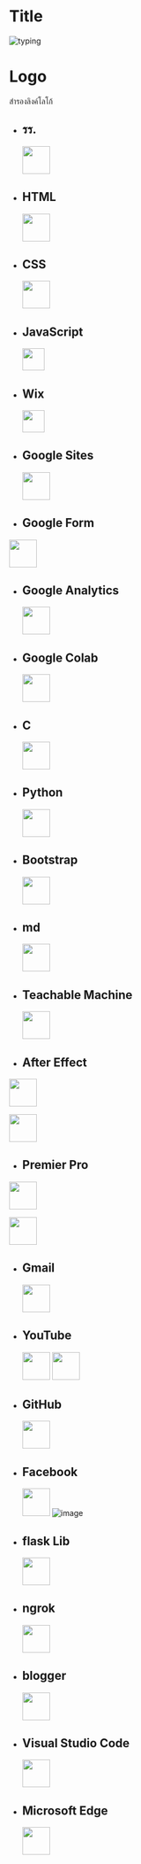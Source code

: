 # Title
![typing](https://camo.githubusercontent.com/52d54df55fcb004a7bc2f8c7333b9eb311409d4cd6c5215ee9c437f9a1f21fd3/68747470733a2f2f726561646d652d747970696e672d7376672e6865726f6b756170702e636f6d3f666f6e743d70726f6d707426636f6c6f723d253233383744374637267643656e7465723d74727565266c696e65733d242b48656c6c6f2e3b4d792b6e616d652b69732b5375706173636861692e)

# Logo <br>
สำรองลิงค์โลโก้


+ ## รร.
  [<img height=50px src="https://camo.githubusercontent.com/36052de59e4a53b2f2e8b357c25ce83f2beb34dd91e325202278d3ed61c64642/687474703a2f2f6e65772e726e6d2e61632e74682f77702d636f6e74656e742f75706c6f6164732f323031352f31322f726e6d2d6c6f676f2d2545302542382538322545302542382541442545302542382539412545302542382538322545302542382542322545302542382541372d3130323478313032342e706e67" />](https://camo.githubusercontent.com/36052de59e4a53b2f2e8b357c25ce83f2beb34dd91e325202278d3ed61c64642/687474703a2f2f6e65772e726e6d2e61632e74682f77702d636f6e74656e742f75706c6f6164732f323031352f31322f726e6d2d6c6f676f2d2545302542382538322545302542382541442545302542382539412545302542382538322545302542382542322545302542382541372d3130323478313032342e706e67)


+ ## HTML 
  [<img height=50px src="https://camo.githubusercontent.com/0a6ef04b1c423027658e0a15df6296f8b93a76459be3adc5ce69df27eaed7575/68747470733a2f2f63646e2e737667706f726e2e636f6d2f6c6f676f732f68746d6c2d352e737667" />](https://camo.githubusercontent.com/0a6ef04b1c423027658e0a15df6296f8b93a76459be3adc5ce69df27eaed7575/68747470733a2f2f63646e2e737667706f726e2e636f6d2f6c6f676f732f68746d6c2d352e737667)
  
+ ## CSS
  [<img height=50px src="https://camo.githubusercontent.com/367dd0be4d8a115eea884c2794dd1ab8751034782a4cf9f0d0c1155fd984a7d0/68747470733a2f2f63646e2e737667706f726e2e636f6d2f6c6f676f732f6373732d332e737667" />](https://camo.githubusercontent.com/367dd0be4d8a115eea884c2794dd1ab8751034782a4cf9f0d0c1155fd984a7d0/68747470733a2f2f63646e2e737667706f726e2e636f6d2f6c6f676f732f6373732d332e737667)
  
+ ## JavaScript
  [<img height=40px src="https://camo.githubusercontent.com/0c6adf0b34772f192a1c98b80ca013f2d69e954738b20062a114d9bbd245aab5/68747470733a2f2f63646e2e737667706f726e2e636f6d2f6c6f676f732f6a6176617363726970742e737667" />](https://camo.githubusercontent.com/0c6adf0b34772f192a1c98b80ca013f2d69e954738b20062a114d9bbd245aab5/68747470733a2f2f63646e2e737667706f726e2e636f6d2f6c6f676f732f6a6176617363726970742e737667)


+ ## Wix
  [<img height=40px src="https://camo.githubusercontent.com/156114cedbf850aaa4ec5064b9fcb76ab020ef7f67b65ccfee0b5416b2318ada/68747470733a2f2f75706c6f61642e77696b696d656469612e6f72672f77696b6970656469612f656e2f7468756d622f372f37362f5769782e636f6d5f776562736974655f6c6f676f2e7376672f3132303070782d5769782e636f6d5f776562736974655f6c6f676f2e7376672e706e67" />](https://camo.githubusercontent.com/156114cedbf850aaa4ec5064b9fcb76ab020ef7f67b65ccfee0b5416b2318ada/68747470733a2f2f75706c6f61642e77696b696d656469612e6f72672f77696b6970656469612f656e2f7468756d622f372f37362f5769782e636f6d5f776562736974655f6c6f676f2e7376672f3132303070782d5769782e636f6d5f776562736974655f6c6f676f2e7376672e706e67)

+ ## Google Sites
  [<img height=50px src="https://camo.githubusercontent.com/66dea3aa0f071aa02e08ae6071352e6b2aed940e9482f9b95a4a58a6db902588/68747470733a2f2f75706c6f61642e77696b696d656469612e6f72672f77696b6970656469612f636f6d6d6f6e732f7468756d622f312f31612f476f6f676c655f53697465735f323032305f4c6f676f2e7376672f3132303070782d476f6f676c655f53697465735f323032305f4c6f676f2e7376672e706e67" />](https://camo.githubusercontent.com/66dea3aa0f071aa02e08ae6071352e6b2aed940e9482f9b95a4a58a6db902588/68747470733a2f2f75706c6f61642e77696b696d656469612e6f72672f77696b6970656469612f636f6d6d6f6e732f7468756d622f312f31612f476f6f676c655f53697465735f323032305f4c6f676f2e7376672f3132303070782d476f6f676c655f53697465735f323032305f4c6f676f2e7376672e706e67)

+ ## Google Form
 [<img height=50px src="https://camo.githubusercontent.com/65af7b4b60ae4aeef7b33cb42216729d2b4952c0e1b7489a33c8fc7513b8f5dc/68747470733a2f2f75706c6f61642e77696b696d656469612e6f72672f77696b6970656469612f636f6d6d6f6e732f632f63322f476f6f676c655f466f726d735f6c6f676f5f253238323031342d323032302532392e737667" />](https://camo.githubusercontent.com/65af7b4b60ae4aeef7b33cb42216729d2b4952c0e1b7489a33c8fc7513b8f5dc/68747470733a2f2f75706c6f61642e77696b696d656469612e6f72672f77696b6970656469612f636f6d6d6f6e732f632f63322f476f6f676c655f466f726d735f6c6f676f5f253238323031342d323032302532392e737667)

+ ## Google Analytics
  [<img height=50px src="https://camo.githubusercontent.com/a74497d750228503aaacfbc7d7ffa88ff1de8243867607ac733aeac0e7de665b/68747470733a2f2f63646e2e737667706f726e2e636f6d2f6c6f676f732f676f6f676c652d616e616c79746963732e737667" />](https://camo.githubusercontent.com/a74497d750228503aaacfbc7d7ffa88ff1de8243867607ac733aeac0e7de665b/68747470733a2f2f63646e2e737667706f726e2e636f6d2f6c6f676f732f676f6f676c652d616e616c79746963732e737667)

+ ## Google Colab
  [<img height=50px src="https://camo.githubusercontent.com/911a3d881bd46228e504fe8256fb2332ea792d222132dda9ecea6551a1f36252/68747470733a2f2f75706c6f61642e77696b696d656469612e6f72672f77696b6970656469612f636f6d6d6f6e732f7468756d622f642f64302f476f6f676c655f436f6c61626f7261746f72795f5356475f4c6f676f2e7376672f3136303070782d476f6f676c655f436f6c61626f7261746f72795f5356475f4c6f676f2e7376672e706e67" />](https://camo.githubusercontent.com/911a3d881bd46228e504fe8256fb2332ea792d222132dda9ecea6551a1f36252/68747470733a2f2f75706c6f61642e77696b696d656469612e6f72672f77696b6970656469612f636f6d6d6f6e732f7468756d622f642f64302f476f6f676c655f436f6c61626f7261746f72795f5356475f4c6f676f2e7376672f3136303070782d476f6f676c655f436f6c61626f7261746f72795f5356475f4c6f676f2e7376672e706e67)


+ ## C
  [<img height=50px src="https://camo.githubusercontent.com/c8d97699db3542a59ec80ef7b4c6ecfe44885fd8fc19b04dbbccf098ca940fe1/68747470733a2f2f63646e2e737667706f726e2e636f6d2f6c6f676f732f632e737667" />](https://camo.githubusercontent.com/c8d97699db3542a59ec80ef7b4c6ecfe44885fd8fc19b04dbbccf098ca940fe1/68747470733a2f2f63646e2e737667706f726e2e636f6d2f6c6f676f732f632e737667)

+ ## Python
  [<img height=50px src="https://camo.githubusercontent.com/26043b6db7e2aee509448570c835702e9cd39397b53b18ac86b2b11090d08c26/68747470733a2f2f63646e2e737667706f726e2e636f6d2f6c6f676f732f707974686f6e2e737667" />](https://camo.githubusercontent.com/26043b6db7e2aee509448570c835702e9cd39397b53b18ac86b2b11090d08c26/68747470733a2f2f63646e2e737667706f726e2e636f6d2f6c6f676f732f707974686f6e2e737667)


+ ## Bootstrap
  [<img height=50px src="https://camo.githubusercontent.com/114a0bc512f4a3a808900d175b031a6dc0776a85bc6b1c5eaee3021b13581ab1/68747470733a2f2f63646e2e737667706f726e2e636f6d2f6c6f676f732f626f6f7473747261702e737667" />](https://camo.githubusercontent.com/114a0bc512f4a3a808900d175b031a6dc0776a85bc6b1c5eaee3021b13581ab1/68747470733a2f2f63646e2e737667706f726e2e636f6d2f6c6f676f732f626f6f7473747261702e737667)


+ ## md
  [<img height=50px src="https://camo.githubusercontent.com/7f65f69ad22ee0caca8ef19a8ba38d94f768b27bcd6b26e3440a429e1d54cfbf/68747470733a2f2f63646e2e737667706f726e2e636f6d2f6c6f676f732f6d61726b646f776e2e737667" />](https://camo.githubusercontent.com/7f65f69ad22ee0caca8ef19a8ba38d94f768b27bcd6b26e3440a429e1d54cfbf/68747470733a2f2f63646e2e737667706f726e2e636f6d2f6c6f676f732f6d61726b646f776e2e737667)


+ ## Teachable Machine
  [<img height=50px src="https://camo.githubusercontent.com/fbb007e12164278732d86d290f9dae77bf827e484123bfb6a63f473c36147333/68747470733a2f2f656e637279707465642d74626e302e677374617469632e636f6d2f696d616765733f713d74626e3a414e64394763517667394d78707a47446a61304233724f4e51437459364d4f6c6e6f35426f514155657726757371703d434155" />](https://camo.githubusercontent.com/fbb007e12164278732d86d290f9dae77bf827e484123bfb6a63f473c36147333/68747470733a2f2f656e637279707465642d74626e302e677374617469632e636f6d2f696d616765733f713d74626e3a414e64394763517667394d78707a47446a61304233724f4e51437459364d4f6c6e6f35426f514155657726757371703d434155)
 

+ ## After Effect
<img height=50px src="https://camo.githubusercontent.com/ccab6d42ea6def6f52dbe1932231d6830734355c7a6d06ed5b03978a5b0e0675/68747470733a2f2f75706c6f61642e77696b696d656469612e6f72672f77696b6970656469612f636f6d6d6f6e732f7468756d622f632f63622f41646f62655f41667465725f456666656374735f43435f69636f6e2e7376672f3231303170782d41646f62655f41667465725f456666656374735f43435f69636f6e2e7376672e706e67" />
  
  [<img height=50px src="https://camo.githubusercontent.com/23a65407eb89b929e693d8a77adab1634c0259871925964dc3c7429255b75b8b/68747470733a2f2f656e637279707465642d74626e302e677374617469632e636f6d2f696d616765733f713d74626e3a414e643947635433703967304d49466c54473030733936377771774c764372333746686676366d516471737754786766626e593955473742783059467a354c3626733d3130" />](https://camo.githubusercontent.com/23a65407eb89b929e693d8a77adab1634c0259871925964dc3c7429255b75b8b/68747470733a2f2f656e637279707465642d74626e302e677374617469632e636f6d2f696d616765733f713d74626e3a414e643947635433703967304d49466c54473030733936377771774c764372333746686676366d516471737754786766626e593955473742783059467a354c3626733d3130)

+ ## Premier Pro
<img height=50px src="https://camo.githubusercontent.com/2832bfa3f1cf918fa3b14f881fd9f516de7e29ee5e227351a5905ac15371cfb3/68747470733a2f2f6c6f676f646f776e6c6f61642e6f72672f77702d636f6e74656e742f75706c6f6164732f323031392f31302f61646f62652d7072656d696572652d70726f2d6c6f676f2d312d312e706e67" />

  [<img height=50px src="https://camo.githubusercontent.com/bcc0f86d5cd75b00938a701f9c41f650c133e6bf77fee6457418fa1cbf75e73e/68747470733a2f2f656e637279707465642d74626e302e677374617469632e636f6d2f696d616765733f713d74626e3a414e643947635167724b65737974504a6a5365524577546f346a78794d4762706d58515a4654536c317726757371703d434155" />](https://camo.githubusercontent.com/bcc0f86d5cd75b00938a701f9c41f650c133e6bf77fee6457418fa1cbf75e73e/68747470733a2f2f656e637279707465642d74626e302e677374617469632e636f6d2f696d616765733f713d74626e3a414e643947635167724b65737974504a6a5365524577546f346a78794d4762706d58515a4654536c317726757371703d434155)

+ ## Gmail
  [<img height=50px src="https://camo.githubusercontent.com/9f8403b6cb58d427fe1fcaafdf1cf00299d0bf2ef53b14a5e32e66ccf657876d/68747470733a2f2f63646e2e737667706f726e2e636f6d2f6c6f676f732f676f6f676c652d676d61696c2e737667" />](https://camo.githubusercontent.com/9f8403b6cb58d427fe1fcaafdf1cf00299d0bf2ef53b14a5e32e66ccf657876d/68747470733a2f2f63646e2e737667706f726e2e636f6d2f6c6f676f732f676f6f676c652d676d61696c2e737667)
  
+ ## YouTube
  [<img height=50px src="https://camo.githubusercontent.com/e82f14902b71f0cb280c20045358a4c15abecfa5ca5103dbe5e6e16a45794fbb/68747470733a2f2f63646e2e737667706f726e2e636f6d2f6c6f676f732f796f75747562652d69636f6e2e737667" />](https://camo.githubusercontent.com/e82f14902b71f0cb280c20045358a4c15abecfa5ca5103dbe5e6e16a45794fbb/68747470733a2f2f63646e2e737667706f726e2e636f6d2f6c6f676f732f796f75747562652d69636f6e2e737667)
  [<img height=50px src="https://camo.githubusercontent.com/9d1232f3aa61d44ad20973e286c1acc6fdc19ce2f1fbc5bfb201f03bd54145da/68747470733a2f2f63646e2e737667706f726e2e636f6d2f6c6f676f732f796f75747562652e737667" />](https://camo.githubusercontent.com/9d1232f3aa61d44ad20973e286c1acc6fdc19ce2f1fbc5bfb201f03bd54145da/68747470733a2f2f63646e2e737667706f726e2e636f6d2f6c6f676f732f796f75747562652e737667)
  
+ ## GitHub
  [<img height=50px src="https://camo.githubusercontent.com/8f1a9069a99a957e04e69c6303aaa4bead511e4555ba32c097321230b75583d9/68747470733a2f2f63646e2e737667706f726e2e636f6d2f6c6f676f732f6769746875622d69636f6e2e737667" />](https://camo.githubusercontent.com/8f1a9069a99a957e04e69c6303aaa4bead511e4555ba32c097321230b75583d9/68747470733a2f2f63646e2e737667706f726e2e636f6d2f6c6f676f732f6769746875622d69636f6e2e737667)

+ ## Facebook
  [<img height=50px src="https://camo.githubusercontent.com/12d67ba70ee77ef8ba2658fad2977d49c3a9e0dbe8e2828512f5bf3d4726ad9a/68747470733a2f2f7374617469632e78782e666263646e2e6e65742f727372632e7068702f79382f722f64463553496433554857642e737667" />](https://camo.githubusercontent.com/12d67ba70ee77ef8ba2658fad2977d49c3a9e0dbe8e2828512f5bf3d4726ad9a/68747470733a2f2f7374617469632e78782e666263646e2e6e65742f727372632e7068702f79382f722f64463553496433554857642e737667)
  ![image](https://camo.githubusercontent.com/e8269ba0fa40f9212ade4e230ecf4e51917bcf61a46eb2332866305a7a859948/68747470733a2f2f7374617469632e78782e666263646e2e6e65742f727372632e7068702f79622f722f684c524a3147475f79304a2e69636f)

+ ## flask Lib
  [<img height=50px src="https://camo.githubusercontent.com/35095b4bdfad7e19dd7f4bb8a7d48a492ae86f844d2e4462a9af8e8075377945/68747470733a2f2f63646e2e737667706f726e2e636f6d2f6c6f676f732f666c61736b2e737667" />](https://camo.githubusercontent.com/35095b4bdfad7e19dd7f4bb8a7d48a492ae86f844d2e4462a9af8e8075377945/68747470733a2f2f63646e2e737667706f726e2e636f6d2f6c6f676f732f666c61736b2e737667)

+ ## ngrok
  [<img height=50px src="https://camo.githubusercontent.com/718ef851abf6f70e9b12019df2de1150f90ae46c63912827776e4a4f914c7ee6/68747470733a2f2f6e67726f6b2e636f6d2f7374617469632f696d672f6e67726f6b2d626c61636b2e737667" />](https://camo.githubusercontent.com/718ef851abf6f70e9b12019df2de1150f90ae46c63912827776e4a4f914c7ee6/68747470733a2f2f6e67726f6b2e636f6d2f7374617469632f696d672f6e67726f6b2d626c61636b2e737667)

+ ## blogger
  [<img height=50px src="https://camo.githubusercontent.com/a03aec688c239fcd14d16cd08cf048770aaceec83516e5866fa2d1a260b150b1/68747470733a2f2f63646e2e737667706f726e2e636f6d2f6c6f676f732f626c6f676765722e737667" />](https://camo.githubusercontent.com/a03aec688c239fcd14d16cd08cf048770aaceec83516e5866fa2d1a260b150b1/68747470733a2f2f63646e2e737667706f726e2e636f6d2f6c6f676f732f626c6f676765722e737667)

+ ## Visual Studio Code
  [<img height=50px src="https://camo.githubusercontent.com/d4dcf8fd2bf82734a52774ae132c387357221a5d144ef0356e52c66a2d9f41e9/68747470733a2f2f63646e2e737667706f726e2e636f6d2f6c6f676f732f76697375616c2d73747564696f2d636f64652e737667" />](https://camo.githubusercontent.com/d4dcf8fd2bf82734a52774ae132c387357221a5d144ef0356e52c66a2d9f41e9/68747470733a2f2f63646e2e737667706f726e2e636f6d2f6c6f676f732f76697375616c2d73747564696f2d636f64652e737667)
+ ## Microsoft Edge
  [<img height=50px src="https://camo.githubusercontent.com/01dc6afea6e9d7f5cddfa374b432d3a26094faf6f32997618125275c5e01e924/68747470733a2f2f63646e2e737667706f726e2e636f6d2f6c6f676f732f6d6963726f736f66742d656467652e737667" />](https://camo.githubusercontent.com/01dc6afea6e9d7f5cddfa374b432d3a26094faf6f32997618125275c5e01e924/68747470733a2f2f63646e2e737667706f726e2e636f6d2f6c6f676f732f6d6963726f736f66742d656467652e737667)
